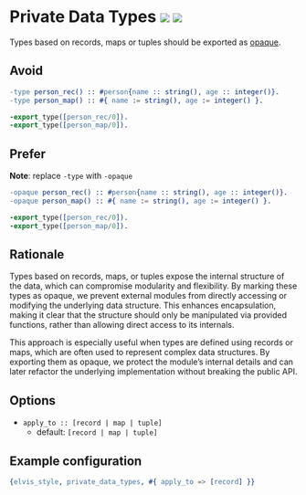 # Private Data Types [![](https://img.shields.io/badge/since-3.0.0-blue)](https://github.com/inaka/elvis_core/releases/tag/3.0.0) ![](https://img.shields.io/badge/BEAM-yes-orange)

Types based on records, maps or tuples should be exported as
[opaque](https://www.erlang.org/doc/reference_manual/opaques.html).

## Avoid

```erlang
-type person_rec() :: #person{name :: string(), age :: integer()}.
-type person_map() :: #{ name := string(), age := integer() }.

-export_type([person_rec/0]).
-export_type([person_map/0]).
```

## Prefer

**Note**: replace `-type` with `-opaque`

```erlang
-opaque person_rec() :: #person{name :: string(), age :: integer()}.
-opaque person_map() :: #{ name := string(), age := integer() }.

-export_type([person_rec/0]).
-export_type([person_map/0]).
```

## Rationale

Types based on records, maps, or tuples expose the internal structure of the data, which can
compromise modularity and flexibility. By marking these types as opaque, we prevent external
modules from directly accessing or modifying the underlying data structure. This enhances
encapsulation, making it clear that the structure should only be manipulated via provided
functions, rather than allowing direct access to its internals.

This approach is especially useful when types are defined using records or maps, which are often
used to represent complex data structures. By exporting them as opaque, we protect the module’s
internal details and can later refactor the underlying implementation without breaking the public
API.

## Options

- `apply_to :: [record | map | tuple]`
  - default: `[record | map | tuple]`

## Example configuration

```erlang
{elvis_style, private_data_types, #{ apply_to => [record] }}
```
